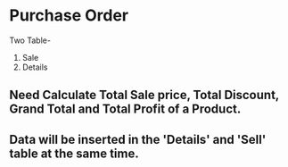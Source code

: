 # Purchase Order

Two Table-
1. Sale
2. Details

## Need Calculate Total Sale price, Total Discount, Grand Total and Total Profit of a Product.
## Data will be inserted in the 'Details' and 'Sell' table at the same time.
